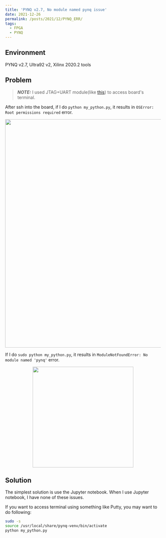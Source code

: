```yaml
---
title: 'PYNQ v2.7, No module named pynq issue'
date: 2021-12-26
permalink: /posts/2021/12/PYNQ_ERR/
tags:
  - FPGA
  - PYNQ
---
```



## Environment
PYNQ v2.7, Ultra92 v2, Xilinx 2020.2 tools 


## Problem
> **_NOTE:_**  I used JTAG+UART module(like [this](https://www.avnet.com/shop/us/products/avnet-engineering-services/aes-acc-u96-jtag-3074457345635355958/)) 
> to access board's terminal.

After ssh into the board, if I do
`python my_python.py`,
it results in `OSError: Root permissions required` error.
<p align="center"> <img src="https://dj-park.github.io/images/posts_img/pynq_err_0.png" width="739"> </p>

If I do
`sudo python my_python.py`,
it results in `ModuleNotFoundError: No module named 'pynq'` error.
<p align="center"> <img src="https://dj-park.github.io/images/posts_img/pynq_err_1.png" width="326"> </p>


## Solution
The simplest solution is use the Jupyter notebook. When I use Jupyter notebook, I have none of these issues.

If you want to access terminal using something like Putty,
you may want to do following:
~~~bash
sudo -s
source /usr/local/share/pynq-venv/bin/activate
python my_python.py
~~~
